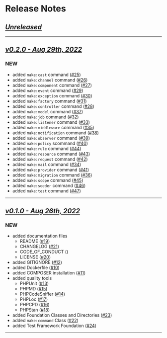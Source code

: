 # Release Notes
## _[Unreleased](https://github.com/mluster/jazz-modules/compare/v0.2.0...main)_

---
## _[v0.2.0 - Aug 29th, 2022](https://github.com/mluster/jazz-modules/compare/v0.1.0...v0.2.0)_
### NEW
- added `make:cast` command ([#25](https://github.com/mluster/jazz-modules/issues/25))
- added `make:channel` command ([#26](https://github.com/mluster/jazz-modules/issues/26))
- added `make:component` command ([#27](https://github.com/mluster/jazz-modules/issues/27))
- added `make:event` command ([#29](https://github.com/mluster/jazz-modules/issues/29))
- added `make:exception` command ([#30](https://github.com/mluster/jazz-modules/issues/30))
- added `make:factory` command ([#31](https://github.com/mluster/jazz-modules/issues/31))
- added `make:controller` command ([#28](https://github.com/mluster/jazz-modules/issues/28))
- added `make:model` command ([#37](https://github.com/mluster/jazz-modules/issues/37))
- added `make:job` command ([#32](https://github.com/mluster/jazz-modules/issues/32))
- added `make:listener` command ([#33](https://github.com/mluster/jazz-modules/issues/33))
- added `make:middleware` command ([#35](https://github.com/mluster/jazz-modules/issues/35))
- added `make:notification` command ([#38](https://github.com/mluster/jazz-modules/issues/38))
- added `make:observer` command ([#39](https://github.com/mluster/jazz-modules/issues/39))
- added `make:policy` scommand ([#40](https://github.com/mluster/jazz-modules/issues/40))
- added `make:rule` command ([#44](https://github.com/mluster/jazz-modules/issues/44))
- added `make:resource` command ([#43](https://github.com/mluster/jazz-modules/issues/43))
- added `make:request` command ([#42](https://github.com/mluster/jazz-modules/issues/42))
- added `make:mail` command ([#34](https://github.com/mluster/jazz-modules/issues/34))
- added `make:provider` command ([#41](https://github.com/mluster/jazz-modules/issues/41))
- added `make:migration` command ([#36](https://github.com/mluster/jazz-modules/issues/36))
- added `make:scope` command ([#45](https://github.com/mluster/jazz-modules/issues/45))
- added `make:seeder` command ([#46](https://github.com/mluster/jazz-modules/issues/46))
- added `make:test` command ([#47](https://github.com/mluster/jazz-modules/issues/47))

---
## _[v0.1.0 - Aug 26th, 2022](https://github.com/mluster/jazz-modules/compare/v0.1.0...v0.1.0)_
### NEW
- added documentation files
  - README ([#19](https://github.com/mluster/jazz-modules/issues/19))
  - CHANGELOG ([#21](https://github.com/mluster/jazz-modules/issues/21))
  - CODE_OF_CONDUCT ([]())
  - LICENSE ([#20](https://github.com/mluster/jazz-modules/issues/20))
- added GITIGNORE ([#12](https://github.com/mluster/jazz-modules/issues/12))
- added Dockerfile ([#10](https://github.com/mluster/jazz-modules/issues/10))
- added COMPOSER installation ([#11](https://github.com/mluster/jazz-modules/issues/11))
- added quality tools
  - PHPUnit ([#13](https://github.com/mluster/jazz-modules/issues/13))
  - PHPMD ([#15](https://github.com/mluster/jazz-modules/issues/15))
  - PHPCodeSniffer ([#14](https://github.com/mluster/jazz-modules/issues/14))
  - PHPLoc ([#17](https://github.com/mluster/jazz-modules/issues/17))
  - PHPCPD ([#16](https://github.com/mluster/jazz-modules/issues/16))
  - PHPStan ([#18](https://github.com/mluster/jazz-modules/issues/18))
- added Foundation Classes and Directories ([#23](https://github.com/mluster/jazz-modules/issues/23))
- added `make:command` Class ([#22](https://github.com/mluster/jazz-modules/issues/22))
- added Test Framework Foundation ([#24](https://github.com/mluster/jazz-modules/issues/24))

---
<!--
## [vX.Y.Z - (Mon DDth, YYYY)](Github Link to compare/vX.Y.Z...vX.Y.Z)
### (NEW|Updated|Fixed|Removed)
- Issue Summary ([#ID](Link to Pull Request))
-->
